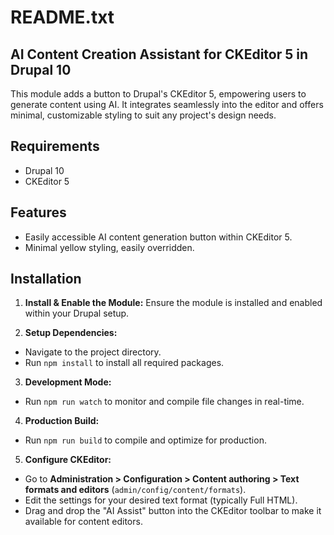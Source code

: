 README.txt
==========

AI Content Creation Assistant for CKEditor 5 in Drupal 10
---------------------------------------------------------

This module adds a button to Drupal's CKEditor 5, empowering users to generate content using AI.
It integrates seamlessly into the editor and offers minimal, customizable styling to suit any project's design needs.

Requirements
------------
- Drupal 10
- CKEditor 5

Features
--------
- Easily accessible AI content generation button within CKEditor 5.
- Minimal yellow styling, easily overridden.

Installation
------------
1. **Install & Enable the Module:**
   Ensure the module is installed and enabled within your Drupal setup.

2. **Setup Dependencies:**
- Navigate to the project directory.
- Run `npm install` to install all required packages.

3. **Development Mode:**
- Run `npm run watch` to monitor and compile file changes in real-time.

4. **Production Build:**
- Run `npm run build` to compile and optimize for production.

5. **Configure CKEditor:**
- Go to **Administration > Configuration > Content authoring > Text formats and editors** (`admin/config/content/formats`).
- Edit the settings for your desired text format (typically Full HTML).
- Drag and drop the "AI Assist" button into the CKEditor toolbar to make it available for content editors.
